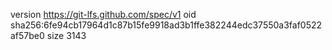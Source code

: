 version https://git-lfs.github.com/spec/v1
oid sha256:6fe94cb17964d1c87b15fe9918ad3b1ffe382244edc37550a3faf0522af57be0
size 3143
